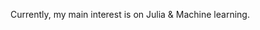 Currently, my main interest is on Julia & Machine learning.

<!---
Lucius2019/Lucius2019 is a ✨ special ✨ repository because its `README.md` (this file) appears on your GitHub profile.
You can click the Preview link to take a look at your changes.
--->
